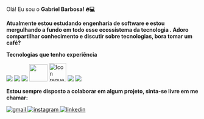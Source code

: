 Olá! Eu sou o  <b> Gabriel Barbosa! 🔥💻</b>

<b>Atualmente estou estudando engenharia de software e estou mergulhando a fundo em todo esse ecossistema da tecnologia . Adoro compartilhar conhecimento e discutir sobre tecnologias, bora tomar um café?</b>



<div>
  
<b>Tecnologias que tenho experiência </b>

 <img src="https://img.icons8.com/color/48/000000/html-5--v1.png"/>
 <img src="https://img.icons8.com/color/48/000000/css3.png"/>
 <img src="https://img.icons8.com/color/48/000000/javascript--v2.png"/>
 <img style="" src="https://brandslogos.com/wp-content/uploads/images/large/bootstrap-logo.png" width="48" height="45">
<img src="https://user-images.githubusercontent.com/98990/89711240-4172a200-d989-11ea-8d51-4aaf922fa407.png" alt="Icon request: Tailwind CSS · Issue #17012 · FortAwesome/Font-Awesome ·  GitHub" jsname="HiaYvf" jsaction="load:XAeZkd;" class="n3VNCb" data-noaft="1" style="width: 45px; height: 48px; ">
 <img src="https://img.icons8.com/officel/40/000000/react.png"/>
 <img src="https://img.icons8.com/color/48/000000/nodejs.png"/>

 
  



   
  <b>Estou sempre disposto a colaborar em algum projeto, sinta-se livre em me chamar:</b>

  <a href="mailto:gb82297@gmail.com"> <img src="https://img.shields.io/badge/Gmail-D14836?style=for-the-badge&logo=gmail&logoColor=white" alt="gmail" > </a>
  <a href="https://www.instagram.com/gaabrielbarbosa__/"> <img src="https://img.shields.io/badge/Instagram-E4405F?style=for-the-badge&logo=instagram&logoColor=white" alt="instagram" > </a>
  <a href="https://www.linkedin.com/in/gabriel-barbosa-382885144/"> <img src="https://img.shields.io/badge/LinkedIn-0077B5?style=for-the-badge&logo=linkedin&logoColor=white" alt="linkedin" > </a>
<br>
  </div>
